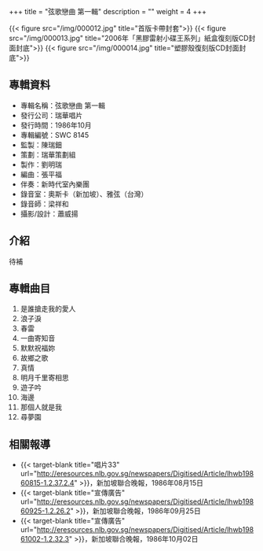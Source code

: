 +++
title = "弦歌戀曲 第一輯"
description = ""
weight = 4
+++

{{< figure src="/img/000012.jpg"  title="首版卡帶封套">}}
{{< figure src="/img/000013.jpg" title="2006年「黑膠雷射小碟王系列」紙盒復刻版CD封面封底">}}
{{< figure src="/img/000014.jpg" title="塑膠殼復刻版CD封面封底">}}

## 專輯資料

* 專輯名稱：弦歌戀曲 第一輯
* 發行公司：瑞華唱片
* 發行時間：1986年10月
* 專輯編號：SWC 8145
* 監製：陳瑞鈿
* 策劃：瑞華策劃組
* 製作：劉明瑞
* 編曲：張平福
* 伴奏：新時代室內樂團
* 錄音室：奧斯卡（新加坡）、雅弦（台灣）
* 錄音師：梁祥和
* 攝影/設計：蕭威揚

## 介紹

待補


## 專輯曲目

1. 是誰搶走我的愛人
2. 浪子淚
3. 春雷
4. 一曲寄知音
5. 默默祝福妳
6. 故鄉之歌
7. 真情
8. 明月千里寄相思
9. 遊子吟
10. 海邊
11. 那個人就是我
12. 尋夢園

## 相關報導
* {{< target-blank title="唱片33" url="http://eresources.nlb.gov.sg/newspapers/Digitised/Article/lhwb19860815-1.2.37.2.4" >}}，新加坡聯合晚報，1986年08月15日
* {{< target-blank title="宣傳廣告" url="http://eresources.nlb.gov.sg/newspapers/Digitised/Article/lhwb19860925-1.2.26.2" >}}，新加坡聯合晚報，1986年09月25日
* {{< target-blank title="宣傳廣告" url="http://eresources.nlb.gov.sg/newspapers/Digitised/Article/lhwb19861002-1.2.32.3" >}}，新加坡聯合晚報，1986年10月02日
